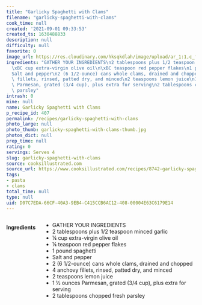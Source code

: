 ```yaml
---
title: "Garlicky Spaghetti with Clams"
filename: "garlicky-spaghetti-with-clams"
cook_time: null
created: '2021-09-01 09:33:53'
created_ts: 1630488833
description: null
difficulty: null
favorite: 0
image_url: https://res.cloudinary.com/hksqkdlah/image/upload/ar_1:1,c_fill,dpr_2.0,f_auto,fl_lossy.progressive.strip_profile,g_faces:auto,q_auto:low,w_344/28098_sfs-garlicky-spaghetti-with-clams-024
ingredients: "GATHER YOUR INGREDIENTS\n2 tablespoons plus 1/2 teaspoon minced garlic\n\
  \xBC cup extra-virgin olive oil\n\xBC teaspoon red pepper flakes\n1 pound spaghetti\n\
  Salt and pepper\n2 (6 1/2-ounce) cans whole clams, drained and chopped\n4 anchovy\
  \ fillets, rinsed, patted dry, and minced\n2 teaspoons lemon juice\n1 \xBD ounces\
  \ Parmesan, grated (3/4 cup), plus extra for serving\n2 tablespoons chopped fresh\
  \ parsley"
intrash: 0
mine: null
name: Garlicky Spaghetti with Clams
p_recipe_id: 407
permalink: /recipes/garlicky-spaghetti-with-clams
photo_large: null
photo_thumb: garlicky-spaghetti-with-clams-thumb.jpg
photos_dict: null
prep_time: null
rating: 0
servings: Serves 4
slug: garlicky-spaghetti-with-clams
source: cooksillustrated.com
source_url: https://www.cooksillustrated.com/recipes/8742-garlicky-spaghetti-with-clams
tags:
- pasta
- clams
total_time: null
type: null
uid: D07C7EDA-66CF-40A3-9EB4-C415CCB6AC12-408-00004E63C6179E14
---
```

<div class="large-8 medium-7 columns" id="writeup">	</div><!-- #writeup -->
</div><!-- #row-one -->
<div class="row" id="row-two">	<div class="medium-4 small-5 columns" id="ingredients"><h4>Ingredients</h4><div class="box box-ingredients content"><ul>
<li>GATHER YOUR INGREDIENTS</li>
<li>2 tablespoons plus 1/2 teaspoon minced garlic</li>
<li>¼ cup extra-virgin olive oil</li>
<li>¼ teaspoon red pepper flakes</li>
<li>1 pound spaghetti</li>
<li>Salt and pepper</li>
<li>2 (6 1/2-ounce) cans whole clams, drained and chopped</li>
<li>4 anchovy fillets, rinsed, patted dry, and minced</li>
<li>2 teaspoons lemon juice</li>
<li>1 ½ ounces Parmesan, grated (3/4 cup), plus extra for serving</li>
<li>2 tablespoons chopped fresh parsley</li>
</ul>
</div>	</div>	<div class="medium-6 small-7 columns" id="directions">	</div>